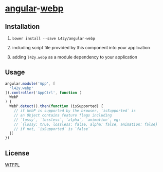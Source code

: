# [angular](https://angularjs.org)-[webp](https://developers.google.com/speed/webp/)

## Installation

1. `bower install --save L42y/angular-webp`

2. including script file provided by this component into your application

3. adding `l42y.webp` as a module dependency to your application

## Usage

```js
angular.module('App', [
  'l42y.webp'
]).controller('AppCtrl', function (
  WebP
) {
  WebP.detect().then(function (isSupported) {
    // if WebP is supported by the browser, `isSupported` is
    // an Object contains feature flags including
    // `lossy`, `lossless`, `alpha`, `animation`, eg:
    // `{lossy: true, lossless: false, alpha: false, animation: false}`,
    // if not, `isSupported` is `false`
  })
})
```

## License

[WTFPL](http://wtfpl.org)
